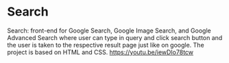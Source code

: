 # Search

Search: front-end for Google Search, Google Image Search, and Google
Advanced Search where user can type in query and click search button
and the user is taken to the respective result page just like on google. The
project is based on HTML and CSS.
https://youtu.be/iewDIo78tcw
